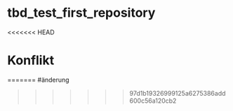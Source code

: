 # tbd_test_first_repository
<<<<<<< HEAD
# Konflikt
=======
#änderung
>>>>>>> 97d1b19326999125a6275386add600c56a120cb2
